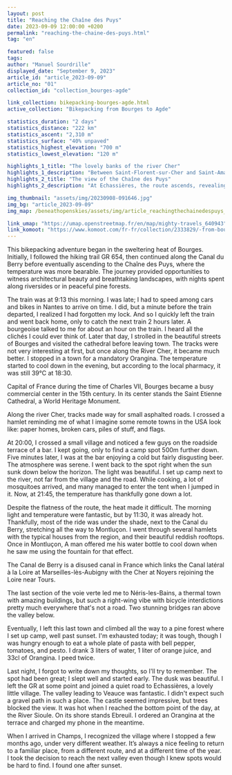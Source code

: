```yaml
---
layout: post
title: "Reaching the Chaîne des Puys"
date: 2023-09-09 12:00:00 +0200
permalink: "reaching-the-chaine-des-puys.html"
tag: "en"

featured: false
tags:
author: "Manuel Sourdrille"
displayed_date: "September 9, 2023"
article_id: "article_2023-09-09"
article_no: "01"
collection_id: "collection_bourges-agde"

link_collection: bikepacking-bourges-agde.html
active_collection: "Bikepacking from Bourges to Agde"

statistics_duration: "2 days"
statistics_distance: "222 km"
statistics_ascent: "2,310 m"
statistics_surface: "40% unpaved"
statistics_highest_elevation: "700 m"
statistics_lowest_elevation: "120 m"

highlights_1_title: "The lovely banks of the river Cher"
highlights_1_description: "Between Saint-Florent-sur-Cher and Saint-Amand-Montron, I followed the GR 654. Although primarily a hiking route, it mostly consists of small roads and dirt paths that are easily rideable on a gravel bike. The route frequently switches sides along the river Cher, providing beautiful tracks and scenery"
highlights_2_title: "The view of the Chaîne des Puys"
highlights_2_description: "At Echassières, the route ascends, revealing the striking Chaîne des Puys for the first time. Furthermore, the D50 between Sauterre and Pulvérières provides a beautiful view of the extinct volcanoes."

img_thumbnail: "assets/img/20230908-091646.jpg"
img_bg: "article_2023-09-09"
img_map: /beneathopenskies/assets/img/article_reachingthechainedespuys_map.png

link_umap: "https://umap.openstreetmap.fr/en/map/mighty-travels_640943"
link_komoot: "https://www.komoot.com/fr-fr/collection/2333829/-from-bourges-to-agde"
---
```


This bikepacking adventure began in the sweltering heat of Bourges. Initially, I followed the hiking trail GR 654, then continued along the Canal du Berry before eventually ascending to the Chaîne des Puys, where the temperature was more bearable. The journey provided opportunities to witness architectural beauty and breathtaking landscapes, with nights spent along riversides or in peaceful pine forests.

The train was at 9:13 this morning. I was late; I had to speed among cars and bikes in Nantes to arrive on time. I did, but a minute before the train departed, I realized I had forgotten my lock. And so I quickly left the train and went back home, only to catch the next train 2 hours later. A bourgeoise talked to me for about an hour on the train. I heard all the clichés I could ever think of.
Later that day, I strolled in the beautiful streets of Bourges and visited the cathedral before leaving town. The tracks were not very interesting at first, but once along the River Cher, it became much better. I stopped in a town for a mandatory Orangina. The temperature started to cool down in the evening, but according to the local pharmacy, it was still 39°C at 18:30.

Capital of France during the time of Charles VII, Bourges became a busy commercial center in the 15th century. In its center stands the Saint Etienne Cathedral, a World Heritage Monument.

Along the river Cher, tracks made way for small asphalted roads. I crossed a hamlet reminding me of what I imagine some remote towns in the USA look like: paper homes, broken cars, piles of stuff, and flags.

At 20:00, I crossed a small village and noticed a few guys on the roadside terrace of a bar. I kept going, only to find a camp spot 500m further down. Five minutes later, I was at the bar enjoying a cold but fairly disgusting beer. The atmosphere was serene. I went back to the spot right when the sun sunk down below the horizon. The light was beautiful. I set up camp next to the river, not far from the village and the road. While cooking, a lot of mosquitoes arrived, and many managed to enter the tent when I jumped in it. Now, at 21:45, the temperature has thankfully gone down a lot.

Despite the flatness of the route, the heat made it difficult. The morning light and temperature were fantastic, but by 11:30, it was already hot. Thankfully, most of the ride was under the shade, next to the Canal du Berry, stretching all the way to Montluçon. I went through several hamlets with the typical houses from the region, and their beautiful reddish rooftops. Once in Montluçon, A man offered me his water bottle to cool down when he saw me using the fountain for that effect.

The Canal de Berry is a disused canal in France which links the Canal latéral à la Loire at Marseilles-lès-Aubigny with the Cher at Noyers rejoining the Loire near Tours.

The last section of the voie verte led me to Néris-les-Bains, a thermal town with amazing buildings, but such a right-wing vibe with bicycle interdictions pretty much everywhere that's not a road. Two stunning bridges ran above the valley below.

Eventually, I left this last town and climbed all the way to a pine forest where I set up camp, well past sunset. I'm exhausted today; it was tough, though I was hungry enough to eat a whole plate of pasta with bell pepper, tomatoes, and pesto. I drank 3 liters of water, 1 liter of orange juice, and 33cl of Orangina. I peed twice.

Last night, I forgot to write down my thoughts, so I'll try to remember. The spot had been great; I slept well and started early. The dusk was beautiful. I left the GR at some point and joined a quiet road to Echassières, a lovely little village. The valley leading to Veauce was fantastic. I didn't expect such a gravel path in such a place. The castle seemed impressive, but trees blocked the view. It was hot when I reached the bottom point of the day, at the River Sioule. On its shore stands Ebreuil. I ordered an Orangina at the terrace and charged my phone in the meantime.

When I arrived in Champs, I recognized the village where I stopped a few months ago, under very different weather. It’s always a nice feeling to return to a familiar place, from a different route, and at a different time of the year. I took the decision to reach the next valley even though I knew spots would be hard to find. I found one after sunset.
